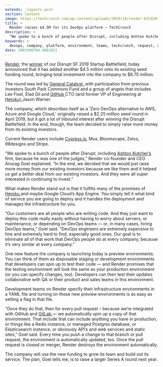 ```yaml
--- 
extends: _layouts.post 
section: content 
image: https://techcrunch.com/wp-content/uploads/2019/10/render-DSC02035.jpg?w=600 
title: > 
  Render raises $4.5M for its DevOps platform – TechCrunch 
description: > 
  “We spoke to a bunch of people after Disrupt, including Ashton Kutcher’s firm, because he was one of the judges,” Render co-founder and CEO Anurag Goel explained.And they just want to deploy this code really easily without having to worry about servers, or maintenance, or depending on DevOps teams — or, in many cases, hiring DevOps teams,” Goel said.Developers can then test their updates collaborative with QA or their product and sales teams in this environment.Every time you push a change to that branch or pull request, the environment is automatically updated, too.Once the pull request is closed or merger, Render destroys the environment automatically. 
keywords: > 
  devops, company, platform, environment, teams, techcrunch, request, raises, render, existing, environments, goel, 45m, round 
date: 1603386704.9681811 
--- 
```

<div><p id="speakable-summary"><a href="https://render.com/">Render</a>, the <a href="https://techcrunch.com/2019/10/04/and-the-winner-of-startup-battlefield-at-disrupt-sf-2019-is-render/">winner</a> of our Disrupt SF 2019 Startup Battlefield, today announced that it has added another $4.5 million onto its existing seed funding round, bringing total investment into the company to $6.75 million.</p>
<p>The round was led by <a class="crunchbase-link" href="https://crunchbase.com/organization/general-catalyst-partners" target="_blank">General Catalyst, </a> with participation from previous investors South Park Commons Fund and a group of angels that includes Lee Fixel, Elad Gil and <a class="crunchbase-link" href="https://crunchbase.com/organization/github" target="_blank">GitHub </a> CTO (and former VP of Engineering at <a class="crunchbase-link" href="https://crunchbase.com/organization/heroku" target="_blank">Heroku) </a> Jason Warner.</p>
<p>The company, which describes itself as a &#8216;Zero DevOps alternative to AWS, Azure and Google Cloud,&#8217; originally raised a $2.25 million seed round in April 2019, but it got a lot of inbound interest after winning the Disrupt Battlefield. In the end, though, the team decided to simply raise more money from its existing investors.</p><p class="piano-inline-promo"></p>
<p>Current Render users include <a href="https://urldefense.proofpoint.com/v2/url?u=http-3A__Cypress.io&amp;d=DwMFaQ&amp;c=sWW_bEwW_mLyN3Kx2v57Q8e-CRbmiT9yOhqES_g_wVY&amp;r=pY1EfGoyE_coJDNMZ1AmPd5TNAeO8bytucUlfA44FiE&amp;m=HPWfwZFnXTx89hKO2GSPhjabZHeHVPK3_sGZVHXdzqI&amp;s=L9vf_CKZF0lBOrlDi5nWt8q7JvRuhqgjMnQ0fFXLBpc&amp;e=" target="_blank" rel="noopener noreferrer">Cypress.io</a>, Mux, Bloomscape, Zelos, 99designs and Stripe.</p>
<p>&#8220;We spoke to a bunch of people after Disrupt, including <a class="crunchbase-link" href="https://crunchbase.com/person/ashton-kutcher" target="_blank">Ashton Kutcher&#8217;s </a> firm, because he was one of the judges,&#8221; Render co-founder and CEO Anurag Goel explained. &#8220;In the end, we decided that we would just raise more money from our existing investors because we like them and it helped us get a better deal from our existing investors. And they were all super interested in continuing to invest.&#8221;</p>
<p>What makes Render stand out is that it fulfills many of the promises of <a class="crunchbase-link" href="https://crunchbase.com/organization/heroku" target="_blank">Heroku </a> and maybe Google Cloud&#8217;s App Engine. You simply tell it what kind of service you are going to deploy and it handles the deployment and manages the infrastructure for you.</p>
<p>&#8220;Our customers are all people who are writing code. And they just want to deploy this code really easily without having to worry about servers, or maintenance, or depending on DevOps teams &#8212; or, in many cases, hiring DevOps teams,&#8221; Goel said. &#8220;DevOps engineers are extremely expensive to hire and extremely hard to find, especially good ones. Our goal is to eliminate all of that work that DevOps people do at every company, because it&#8217;s very similar at every company.&#8221;</p>
<p></p><p>One new feature the company is launching today is preview environments. You can think of them as disposable staging or development environments that developers can spin up to test their code &#8212; and Render promises that the testing environment will look the same as your production environment (or you can specify changes, too). Developers can then test their updates collaborative with QA or their product and sales teams in this environment.</p>
<p>Development teams on Render specify their infrastructure environments in a YAML file and turning on these new preview environments is as easy as setting a flag in that file.</p>
<p></p><p>&#8220;Once they do that, then for every pull request &#8211; because we&#8217;re integrated with GitHub and <a class="crunchbase-link" href="https://crunchbase.com/organization/gitlab-com" target="_blank">GitLab </a> &#8212; we automatically spin up a copy of that environment. That include that can include anything you have in production, or things like a Redis instance, or managed Postgres database, or Elasticsearch instance, or obviously API&#8217;s and web services and static sites,&#8221; Goel said. Every time you push a change to that branch or pull request, the environment is automatically updated, too. Once the pull request is closed or merger, Render destroys the environment automatically.</p>
<p>The company will use the new funding to grow its team and build out its service. The plan, Goel tells me, is to raise a larger Series A round next year.</p>
</div>